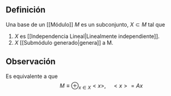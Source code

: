 
## Definición

Una base de un [[Módulo]] $M$ es un subconjunto, $X \subset M$ tal que
1. $X$ es [[Independencia Lineal|Linealmente independiente]].
2. $X$ [[Submódulo generado|genera]] a M.

## Observación

Es equivalente a que 
$$
M \equiv \oplus_{x\in X} <x>, \quad <x> = Ax
$$